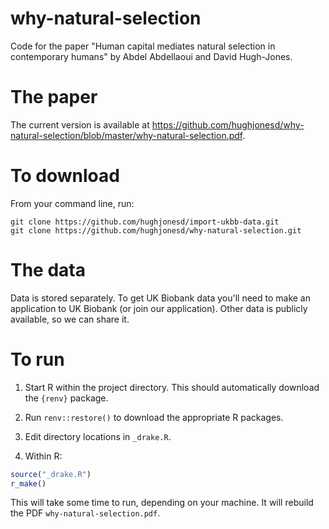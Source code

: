 # why-natural-selection

Code for the paper "Human capital mediates natural selection in 
contemporary humans" by Abdel Abdellaoui and David Hugh-Jones.

# The paper

The current version is available at https://github.com/hughjonesd/why-natural-selection/blob/master/why-natural-selection.pdf.

# To download

From your command line, run:

```
git clone https://github.com/hughjonesd/import-ukbb-data.git
git clone https://github.com/hughjonesd/why-natural-selection.git
```

# The data

Data is stored separately. To get UK Biobank data you'll need to
make an application to UK Biobank (or join our application). Other data is
publicly available, so we can share it.

# To run

1. Start R within the project directory. This should automatically
   download the `{renv}` package.

2. Run `renv::restore()` to download the appropriate R packages.

3. Edit directory locations in `_drake.R`.

4. Within R:

```r
source("_drake.R")
r_make()
```

This will take some time to run, depending on your machine. It will rebuild
the PDF `why-natural-selection.pdf`.
